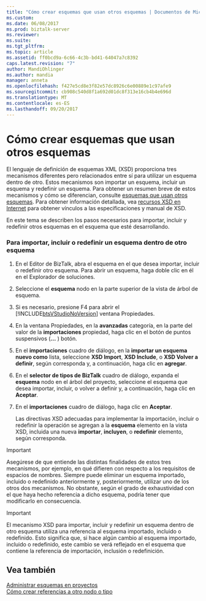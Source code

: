 ```yaml
---
title: "Cómo crear esquemas que usan otros esquemas | Documentos de Microsoft"
ms.custom: 
ms.date: 06/08/2017
ms.prod: biztalk-server
ms.reviewer: 
ms.suite: 
ms.tgt_pltfrm: 
ms.topic: article
ms.assetid: ff0bcd9a-6c66-4c3b-bd41-64047a7c8392
caps.latest.revision: "7"
author: MandiOhlinger
ms.author: mandia
manager: anneta
ms.openlocfilehash: f427e5cd8e3f82e57dc8926c6e00889e1c97afe9
ms.sourcegitcommit: cb908c540d8f1a692d01dc8f313e16cb4b4e696d
ms.translationtype: MT
ms.contentlocale: es-ES
ms.lasthandoff: 09/20/2017
---
```

# <a name="how-to-create-schemas-that-use-other-schemas"></a>Cómo crear esquemas que usan otros esquemas
El lenguaje de definición de esquemas XML (XSD) proporciona tres mecanismos diferentes pero relacionados entre sí para utilizar un esquema dentro de otro. Estos mecanismos son importar un esquema, incluir un esquema y redefinir un esquema. Para obtener un resumen breve de estos mecanismos y cómo se diferencian, consulte [esquemas que usan otros esquemas](../core/schemas-that-use-other-schemas.md). Para obtener información detallada, vea [recursos XSD en Internet](../core/xsd-resources-on-the-web.md) para obtener vínculos a las especificaciones y manual de XSD.  
  
 En este tema se describen los pasos necesarios para importar, incluir y redefinir otros esquemas en el esquema que esté desarrollando.  
  
### <a name="to-import-include-or-redefine-one-schema-within-another-schema"></a>Para importar, incluir o redefinir un esquema dentro de otro esquema  
  
1.  En el Editor de BizTalk, abra el esquema en el que desea importar, incluir o redefinir otro esquema. Para abrir un esquema, haga doble clic en él en el Explorador de soluciones.  
  
2.  Seleccione el **esquema** nodo en la parte superior de la vista de árbol de esquema.  
  
3.  Si es necesario, presione F4 para abrir el [!INCLUDE[btsVStudioNoVersion](../includes/btsvstudionoversion-md.md)] ventana Propiedades.  
  
4.  En la ventana Propiedades, en la **avanzadas** categoría, en la parte del valor de la **importaciones** propiedad, haga clic en el botón de puntos suspensivos (**...** ) botón.  
  
5.  En el **importaciones** cuadro de diálogo, en la **importar un esquema nuevo como** lista, seleccione **XSD Import**, **XSD Include**, o **XSD Volver a definir**, según corresponda y, a continuación, haga clic en **agregar**.  
  
6.  En el **selector de tipos de BizTalk** cuadro de diálogo, expanda el **esquema** nodo en el árbol del proyecto, seleccione el esquema que desea importar, incluir, o volver a definir y, a continuación, haga clic en **Aceptar**.  
  
7.  En el **importaciones** cuadro de diálogo, haga clic en **Aceptar**.  
  
     Las directivas XSD adecuadas para implementar la importación, incluir o redefinir la operación se agregan a la **esquema** elemento en la vista XSD, incluida una nueva **importar**, **incluyen**, o **redefinir** elemento, según corresponda.  
  
> [!IMPORTANT]
>  Asegúrese de que entiende las distintas finalidades de estos tres mecanismos, por ejemplo, en qué difieren con respecto a los requisitos de espacios de nombres. Siempre puede eliminar un esquema importado, incluido o redefinido anteriormente y, posteriormente, utilizar uno de los otros dos mecanismos. No obstante, según el grado de exhaustividad con el que haya hecho referencia a dicho esquema, podría tener que modificarlo en consecuencia.  
  
> [!IMPORTANT]
>  El mecanismo XSD para importar, incluir y redefinir un esquema dentro de otro esquema utiliza una referencia al esquema importado, incluido o redefinido. Esto significa que, si hace algún cambio al esquema importado, incluido o redefinido, este cambio se verá reflejado en el esquema que contiene la referencia de importación, inclusión o redefinición.  
  
## <a name="see-also"></a>Vea también  
 [Administrar esquemas en proyectos](../core/managing-schemas-within-projects.md)   
 [Cómo crear referencias a otro nodo o tipo](../core/how-to-create-references-to-another-node-or-type.md)